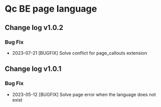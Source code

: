 # Qc BE page language

## Change log v1.0.2
### Bug Fix
- 2023-07-21 [BUGFIX] Solve conflict for page_callouts extension

## Change log v1.0.1
### Bug Fix
- 2023-05-12 [BUGFIX] Solve page error when the language does not exist
